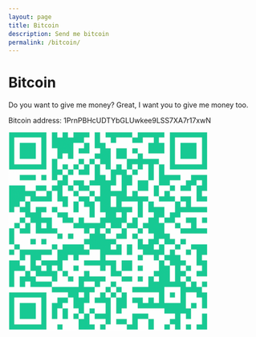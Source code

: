```yaml
---
layout: page
title: Bitcoin
description: Send me bitcoin 
permalink: /bitcoin/
---
```


# Bitcoin

Do you want to give me money? Great, I want you to give me money too.

Bitcoin address: 1PrnPBHcUDTYbGLUwkee9LSS7XA7r17xwN

<img src="/assets/img/uploads/bitcoin.png" alt="drawing" width="400"/>

